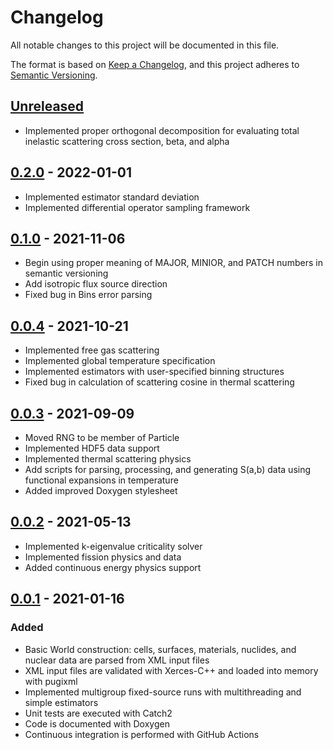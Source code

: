 # Changelog
All notable changes to this project will be documented in this file.

The format is based on [Keep a Changelog](https://keepachangelog.com/en/1.0.0/),
and this project adheres to [Semantic Versioning](https://semver.org/spec/v2.0.0.html).

## [Unreleased]
- Implemented proper orthogonal decomposition for evaluating total inelastic
  scattering cross section, beta, and alpha

## [0.2.0] - 2022-01-01
- Implemented estimator standard deviation
- Implemented differential operator sampling framework

## [0.1.0] - 2021-11-06
- Begin using proper meaning of MAJOR, MINIOR, and PATCH numbers in semantic
  versioning
- Add isotropic flux source direction
- Fixed bug in Bins error parsing

## [0.0.4] - 2021-10-21
- Implemented free gas scattering
- Implemented global temperature specification
- Implemented estimators with user-specified binning structures
- Fixed bug in calculation of scattering cosine in thermal scattering

## [0.0.3] - 2021-09-09
- Moved RNG to be member of Particle
- Implemented HDF5 data support
- Implemented thermal scattering physics
- Add scripts for parsing, processing, and generating S(a,b) data using
  functional expansions in temperature
- Added improved Doxygen stylesheet

## [0.0.2] - 2021-05-13
- Implemented k-eigenvalue criticality solver
- Implemented fission physics and data
- Added continuous energy physics support

## [0.0.1] - 2021-01-16
### Added
- Basic World construction: cells, surfaces, materials, nuclides, and nuclear
  data are parsed from XML input files
- XML input files are validated with Xerces-C++ and loaded into memory with
  pugixml
- Implemented multigroup fixed-source runs with multithreading and simple
  estimators
- Unit tests are executed with Catch2
- Code is documented with Doxygen
- Continuous integration is performed with GitHub Actions

[Unreleased]: https://github.com/agtumulak/minimc/compare/v0.0.1...develop
[0.2.0]: https://github.com/agtumulak/minimc/releases/tag/v0.2.0
[0.1.0]: https://github.com/agtumulak/minimc/releases/tag/v0.1.0
[0.0.4]: https://github.com/agtumulak/minimc/releases/tag/v0.0.4
[0.0.3]: https://github.com/agtumulak/minimc/releases/tag/v0.0.3
[0.0.2]: https://github.com/agtumulak/minimc/releases/tag/v0.0.2
[0.0.1]: https://github.com/agtumulak/minimc/releases/tag/v0.0.1
